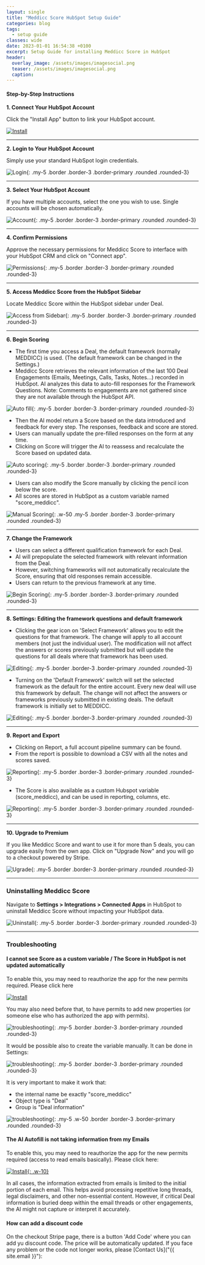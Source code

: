 ```yaml
---
layout: single
title: "Meddicc Score HubSpot Setup Guide"
categories: blog
tags:
  - setup guide
classes: wide
date: 2023-01-01 16:54:38 +0100
excerpt: Setup Guide for installing Meddicc Score in HubSpot
header:
  overlay_image: /assets/images/imagesocial.png
  teaser: /assets/images/imagesocial.png
  caption:
---
```


#### Step-by-Step Instructions

**1. Connect Your HubSpot Account**

Click the "Install App" button to link your HubSpot account.

<a href="{{ site.pwalink }}" target="_blank" class="w-50">![Install](../../assets/images/installBtn.png)</a>

---

**2. Login to Your HubSpot Account**

Simply use your standard HubSpot login credentials.

![Login](../../assets/images/guide1.png){: .my-5 .border .border-3 .border-primary .rounded .rounded-3}

---

**3. Select Your HubSpot Account**

If you have multiple accounts, select the one you wish to use. Single accounts will be chosen automatically.

![Account](../../assets/images/guide2.png){: .my-5 .border .border-3 .border-primary .rounded .rounded-3}

---

**4. Confirm Permissions**

Approve the necessary permissions for Meddicc Score to interface with your HubSpot CRM and click on "Connect app".

![Permissions](../../assets/images/guide21.png){: .my-5 .border .border-3 .border-primary .rounded .rounded-3}

---

**5. Access Meddicc Score from the HubSpot Sidebar**

Locate Meddicc Score within the HubSpot sidebar under Deal.

![Access from Sidebar](../../assets/images/guide3.png){: .my-5 .border .border-3 .border-primary .rounded .rounded-3}

---

**6. Begin Scoring**

- The first time you access a Deal, the default framework (normally MEDDICC) is used. (The default framework can be changed in the Settings.)
- Meddicc Score retrieves the relevant information of the last 100 Deal Engagements (Emails, Meetings, Calls, Tasks, Notes...) recorded in HubSpot. AI analyzes this data to auto-fill responses for the Framework Questions.
  Note: Comments to engagements are not gathered since they are not available through the HubSpot API.

![Auto fill](../../assets/images/poster-clip.png){: .my-5 .border .border-3 .border-primary .rounded .rounded-3}

- Then the AI model return a Score based on the data introduced and feedback for every step. The responses, feedback and score are stored.
- Users can manually update the pre-filled responses on the form at any time.
- Clicking on Score will trigger the AI to reassess and recalculate the Score based on updated data.

![Auto scoring](../../assets/images/guide42.png){: .my-5 .border .border-3 .border-primary .rounded .rounded-3}

- Users can also modify the Score manually by clicking the pencil icon below the score.
- All scores are stored in HubSpot as a custom variable named "score_meddicc".

![Manual Scoring](../../assets/images/guide41.png){: .w-50 .my-5 .border .border-3 .border-primary .rounded .rounded-3}

---

**7. Change the Framework**

- Users can select a different qualification framework for each Deal.
- AI will prepopulate the selected framework with relevant information from the Deal.
- However, switching frameworks will not automatically recalculate the Score, ensuring that old responses remain accessible.
- Users can return to the previous framework at any time.

![Begin Scoring](../../assets/images/guide4.png){: .my-5 .border .border-3 .border-primary .rounded .rounded-3}

---

**8. Settings: Editing the framework questions and default framework**

- Clicking the gear icon on 'Select Framework' allows you to edit the questions for that framework. The change will apply to all account members (not just the individual user). The modification will not affect the answers or scores previously submitted but will update the questions for all deals where that framework has been used.

![Editing](../../assets/images/guide9.png){: .my-5 .border .border-3 .border-primary .rounded .rounded-3}

- Turning on the 'Default Framework' switch will set the selected framework as the default for the entire account. Every new deal will use this framework by default. The change will not affect the answers or frameworks previously submitted in existing deals. The default framework is initially set to MEDDICC.

![Editing](../../assets/images/guide10.png){: .my-5 .border .border-3 .border-primary .rounded .rounded-3}

---

**9. Report and Export**

- Clicking on Report, a full account pipeline summary can be found.
- From the report is possible to download a CSV with all the notes and scores saved.

![Reporting](../../assets/images/guide8.png){: .my-5 .border .border-3 .border-primary .rounded .rounded-3}

- The Score is also available as a custom Hubspot variable (score_meddicc), and can be used in reporting, columns, etc.

![Reporting](../../assets/images/features4.png){: .my-5 .border .border-3 .border-primary .rounded .rounded-3}

---

**10. Upgrade to Premium**

If you like Meddicc Score and want to use it for more than 5 deals, you can upgrade easily from the own app. Click on "Upgrade Now" and you will go to a checkout powered by Stripe.

![Ugrade](../../assets/images/guide5.png){: .my-5 .border .border-3 .border-primary .rounded .rounded-3}

---

### Uninstalling Meddicc Score

Navigate to **Settings > Integrations > Connected Apps** in HubSpot to uninstall Meddicc Score without impacting your HubSpot data.

![Uninstall](../../assets/images/guide6.png){: .my-5 .border .border-3 .border-primary .rounded .rounded-3}

---

### Troubleshooting

#### I cannot see Score as a custom variable / The Score in HubSpot is not updated automatically

To enable this, you may need to reauthorize the app for the new permits required. Please click here

<a href="{{ site.pwalink }}" target="_blank">![Install](../../assets/images/installBtn.png)</a>

You may also need before that, to have permits to add new properties (or someone else who has authorized the app with permits).

![troubleshooting](../../assets/images/trouble1.png){: .my-5 .border .border-3 .border-primary .rounded .rounded-3}

It would be possible also to create the variable manually. It can be done in Settings:

![troubleshooting](../../assets/images/trouble12.png){: .my-5 .border .border-3 .border-primary .rounded .rounded-3}

It is very important to make it work that:

- the internal name be exactly "score_meddicc"
- Object type is "Deal"
- Group is "Deal information"

![troubleshooting](../../assets/images/trouble2.png){: .my-5 .w-50 .border .border-3 .border-primary .rounded .rounded-3}

#### The AI Autofill is not taking information from my Emails

To enable this, you may need to reauthorize the app for the new permits required (access to read emails basically). Please click here:

<a href="{{ site.pwalink }}" target="_blank">![Install](../../assets/images/installBtn.png){: .w-10}
</a>

In all cases, the information extracted from emails is limited to the initial portion of each email. This helps avoid processing repetitive long threads, legal disclaimers, and other non-essential content. However, if critical Deal information is buried deep within the email threads or other engagements, the AI might not capture or interpret it accurately.

#### How can add a discount code

On the checkout Stripe page, there is a button 'Add Code' where you can add yu discount code. The price will be automatically updated. If you face any problem or the code not longer works, please [Contact Us]("{{ site.email }}"):
